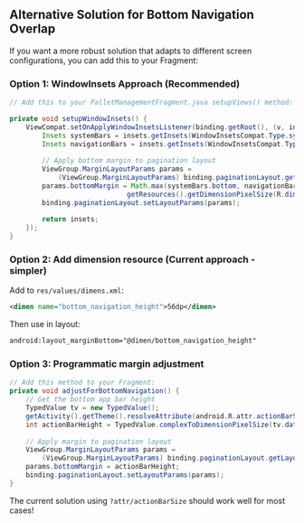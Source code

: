 ## Alternative Solution for Bottom Navigation Overlap

If you want a more robust solution that adapts to different screen configurations, you can add this to your Fragment:

### Option 1: WindowInsets Approach (Recommended)

```java
// Add this to your PalletManagementFragment.java setupViews() method:

private void setupWindowInsets() {
    ViewCompat.setOnApplyWindowInsetsListener(binding.getRoot(), (v, insets) -> {
        Insets systemBars = insets.getInsets(WindowInsetsCompat.Type.systemBars());
        Insets navigationBars = insets.getInsets(WindowInsetsCompat.Type.navigationBars());
        
        // Apply bottom margin to pagination layout
        ViewGroup.MarginLayoutParams params = 
            (ViewGroup.MarginLayoutParams) binding.paginationLayout.getLayoutParams();
        params.bottomMargin = Math.max(systemBars.bottom, navigationBars.bottom) + 
                             getResources().getDimensionPixelSize(R.dimen.bottom_navigation_height);
        binding.paginationLayout.setLayoutParams(params);
        
        return insets;
    });
}
```

### Option 2: Add dimension resource (Current approach - simpler)

Add to `res/values/dimens.xml`:
```xml
<dimen name="bottom_navigation_height">56dp</dimen>
```

Then use in layout:
```xml
android:layout_marginBottom="@dimen/bottom_navigation_height"
```

### Option 3: Programmatic margin adjustment

```java
// Add this method to your Fragment:
private void adjustForBottomNavigation() {
    // Get the bottom app bar height
    TypedValue tv = new TypedValue();
    getActivity().getTheme().resolveAttribute(android.R.attr.actionBarSize, tv, true);
    int actionBarHeight = TypedValue.complexToDimensionPixelSize(tv.data, getResources().getDisplayMetrics());
    
    // Apply margin to pagination layout
    ViewGroup.MarginLayoutParams params = 
        (ViewGroup.MarginLayoutParams) binding.paginationLayout.getLayoutParams();
    params.bottomMargin = actionBarHeight;
    binding.paginationLayout.setLayoutParams(params);
}
```

The current solution using `?attr/actionBarSize` should work well for most cases!